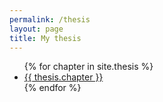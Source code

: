 ```yaml
---
permalink: /thesis
layout: page
title: My thesis
---
```



<ul>
  {% for chapter in site.thesis %}
    <li>
      <a href=".{{ thesis.url }}">{{ thesis.chapter }}</a>
    </li>
  {% endfor %}
</ul>
